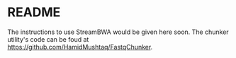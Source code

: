 # README #

The instructions to use StreamBWA would be given here soon. The chunker utility's code can be foud at https://github.com/HamidMushtaq/FastqChunker.
